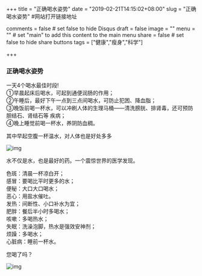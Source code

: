 +++
title = "正确喝水姿势"
date = "2019-02-21T14:15:02+08:00"
slug = "正确喝水姿势" #网站打开链接地址

comments = false       # set false to hide Disqus
draft = false
image = ""
menu = ""		# set "main" to add this content to the main menu
share = false	# set false to hide share buttons
tags = ["健康","瘦身","科学"]

+++

### 正确喝水姿势

一天4个喝水最佳时段!  
 ①早晨起床后喝水，可起到通便润肠的作用；  
 ②午睡后，最好下午一点到三点间喝水，可防止犯困、降血脂；  
 ③晚饭前喝一杯水，可以冲刷人体的生理马桶——清洗膀胱、排肾毒，还可预防胆结石、肾结石等  疾病；  
 ④晚上睡觉前喝一杯水，养阴防血稠。  

其中早起空腹一杯温水，对人体也是好处多多  

![img](/media/04_01.jpg)


水不仅是水，也是最好的药。一个震惊世界的医学发现。  

色斑：清晨一杯凉白开；  
感冒：要喝比平时更多的水；  
便秘：大口大口喝水；  
恶心：用盐水催吐。  
发热：间断性、小口补水为宜；  
肥胖：餐后半小时多喝水；  
咳嗽：多喝热水；  
失眠：洗澡泡脚，热水是强效安神剂；  
烦躁：多喝水；  
心脏病：睡前一杯水。  

您喝了吗？  

![img](/media/04_02.jpg)
